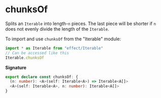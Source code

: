 # chunksOf

Splits an `Iterable` into length-`n` pieces. The last piece will be shorter if `n` does not evenly divide the length of
the `Iterable`.

To import and use `chunksOf` from the "Iterable" module:

```ts
import * as Iterable from "effect/Iterable"
// Can be accessed like this
Iterable.chunksOf
```

**Signature**

```ts
export declare const chunksOf: {
  (n: number): <A>(self: Iterable<A>) => Iterable<A[]>
  <A>(self: Iterable<A>, n: number): Iterable<A[]>
}
```
